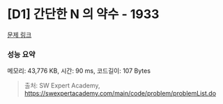 # [D1] 간단한 N 의 약수 - 1933 

[문제 링크](https://swexpertacademy.com/main/code/problem/problemDetail.do?contestProbId=AV5PhcWaAKIDFAUq) 

### 성능 요약

메모리: 43,776 KB, 시간: 90 ms, 코드길이: 107 Bytes



> 출처: SW Expert Academy, https://swexpertacademy.com/main/code/problem/problemList.do